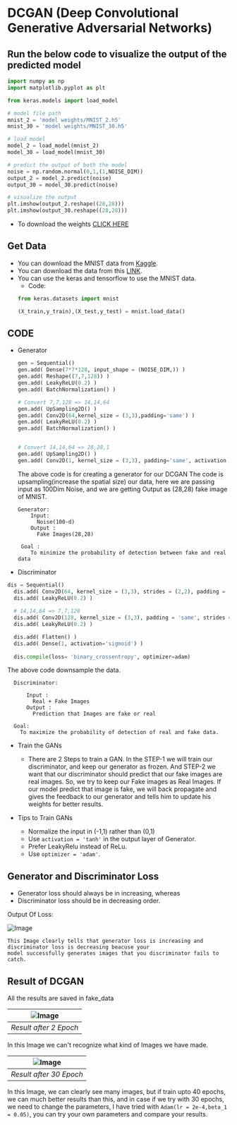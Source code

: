 # DCGAN (Deep Convolutional Generative Adversarial Networks)

## Run the below code to visualize the output of the predicted model

```python
import numpy as np
import matplotlib.pyplot as plt

from keras.models import load_model

# model file path
mnist_2 = 'model weights/MNIST_2.h5'
mnist_30 = 'model weights/MNIST_30.h5'

# load model
model_2 = load_model(mnist_2)
model_30 = load_model(mnist_30)

# predict the output of both the model
noise = np.random.normal(0,1,(1,NOISE_DIM))
output_2 = model_2.predict(noise)
output_30 = model_30.predict(noise)

# visualize the output
plt.imshow(output_2.reshape((28,28)))
plt.imshow(output_30.reshape((28,28)))
```

  - To download the weights [CLICK HERE](https://drive.google.com/drive/folders/12yPSg2kCRL1Kc5rxOw32FxOcGHYDZJVu?usp=sharing)
## Get Data
   - You can download the MNIST data from [Kaggle](https://www.kaggle.com/c/digit-recognizer).
   - You can download the data from this [LINK](https://drive.google.com/drive/folders/1C7o2RL2MyPjpUo3Q1MiRo91p4GNZLOhs?usp=sharing).
   - You can use the keras and tensorflow to use the MNIST data.
        - Code:
        ```python
        from keras.datasets import mnist

        (X_train,y_train),(X_test,y_test) = mnist.load_data()
        ```

## CODE
  - Generator
    ```python
    gen = Sequential()
    gen.add( Dense(7*7*128, input_shape = (NOISE_DIM,)) )
    gen.add( Reshape((7,7,128)) )
    gen.add( LeakyReLU(0.2) )
    gen.add( BatchNormalization() )
    
    # Convert 7,7,128 => 14,14,64
    gen.add( UpSampling2D() )
    gen.add( Conv2D(64,kernel_size = (3,3),padding='same') )
    gen.add( LeakyReLU(0.2) )
    gen.add( BatchNormalization() )
    
    
    # Convert 14,14,64 => 28,28,1
    gen.add( UpSampling2D() )
    gen.add( Conv2D(1, kernel_size = (3,3), padding='same', activation = 'tanh') )
    ```
    
    The above code is for creating a generator for our DCGAN
    The code is upsampling(increase the spatial size) our data, here we are passing input as 100Dim Noise, and we are getting Output as (28,28) fake image of MNIST.
        
        Generator:
            Input: 
              Noise(100-d)
            Output : 
              Fake Images(28,28)
          
         Goal : 
            To minimize the probability of detection between fake and real data
       
  - Discriminator
  ```python
  dis = Sequential()
    dis.add( Conv2D(64, kernel_size = (3,3), strides = (2,2), padding = 'same', input_shape = (28,28,1)) )
    dis.add( LeakyReLU(0.2) )
    
    # 14,14,64 => 7,7,128
    dis.add( Conv2D(128, kernel_size = (3,3), padding = 'same', strides = (2,2)))
    dis.add( LeakyReLU(0.2) )

    dis.add( Flatten() )
    dis.add( Dense(1, activation='sigmoid') )
    
    dis.compile(loss= 'binary_crossentropy', optimizer=adam)
  ```
  The above code downsample the data.
      
      Discriminator:
      
          Input : 
            Real + Fake Images
          Output : 
            Prediction that Images are fake or real
        
      Goal:
        To maximize the probability of detection of real and fake data.
  - Train the GANs
      - There are 2 Steps to train a GAN. In the STEP-1 we will train our discriminator, and keep our generator as frozen. And STEP-2 we want that our discriminator should predict that our fake images are real images.
        So, we try to keep our Fake images as Real Images. If our model predict that image is fake, we will back propagate and gives the feedback to our generator and tells him to update his weights for better results.
        
   - Tips to Train GANs
      - Normalize the input in (-1,1) rather than (0,1)
      - Use ```activation = 'tanh'``` in the output layer of Generator.
      - Prefer LeakyRelu instead of ReLu.
      - Use ```optimizer = 'adam'```.
      
## Generator and Discriminator Loss
  - Generator loss should always be in increasing, whereas
  - Discriminator loss should be in decreasing order.
  
  Output Of Loss:
  
   ![Image](LOSS_GRAPH.png)
    
    This Image clearly tells that generator loss is increasing and discriminator loss is decreasing beacuse your 
    model successfully generates images that you discriminator fails to catch.
    
    
    
## Result of DCGAN
All the results are saved in fake_data
    
    
| ![Image](fake_data/EPOCH_1.png) | 
|:--:| 
| *Result after 2 Epoch* |

In this Image we can't recognize what kind of Images we have made.



| ![Image](fake_data/EPOCH_30.png) | 
|:--:| 
| *Result after 30 Epoch* |
      
In this Image, we can clearly see many images, but if train upto 40 epochs, we can much better results than this,
and in case if we try with 30 epochs, we need to change the parameters, I have tried with ```Adam(lr = 2e-4,beta_1 = 0.05)```, you can try your own parameters 
and compare your results.
      
      
      
      
      
      
      
      
      
      
      
      
      
      
      
      
      
      
